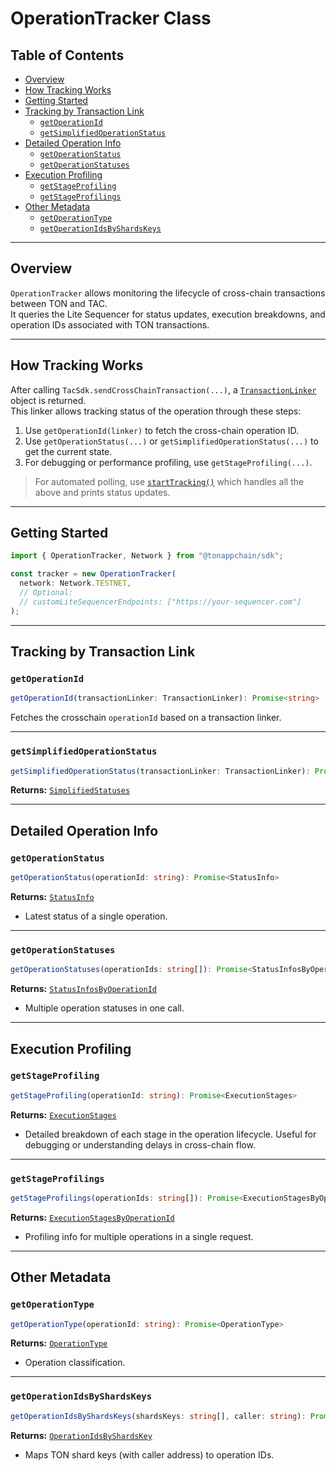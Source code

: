 # OperationTracker Class

## Table of Contents

- [Overview](#overview)
- [How Tracking Works](#how-tracking-works)
- [Getting Started](#getting-started)
- [Tracking by Transaction Link](#tracking-by-transaction-link)
  - [`getOperationId`](#getoperationid)
  - [`getSimplifiedOperationStatus`](#getsimplifiedoperationstatus)
- [Detailed Operation Info](#detailed-operation-info)
  - [`getOperationStatus`](#getoperationstatus)
  - [`getOperationStatuses`](#getoperationstatuses)
- [Execution Profiling](#execution-profiling)
  - [`getStageProfiling`](#getstageprofiling)
  - [`getStageProfilings`](#getstageprofilings)
- [Other Metadata](#other-metadata)
  - [`getOperationType`](#getoperationtype)
  - [`getOperationIdsByShardsKeys`](#getoperationidsbyshardskeys)

---

## Overview

`OperationTracker` allows monitoring the lifecycle of cross-chain transactions between TON and TAC.  
It queries the Lite Sequencer for status updates, execution breakdowns, and operation IDs associated with TON transactions.

---

## How Tracking Works

After calling `TacSdk.sendCrossChainTransaction(...)`, a [`TransactionLinker`](./../models/structs.md#transactionlinker-type) object is returned.  
This linker allows tracking status of the operation through these steps:

1. Use `getOperationId(linker)` to fetch the cross-chain operation ID.
2. Use `getOperationStatus(...)` or `getSimplifiedOperationStatus(...)` to get the current state.
3. For debugging or performance profiling, use `getStageProfiling(...)`.

> For automated polling, use [`startTracking()`](./utilities.md#starttracking) which handles all the above and prints status updates.

---

## Getting Started

```ts
import { OperationTracker, Network } from "@tonappchain/sdk";

const tracker = new OperationTracker(
  network: Network.TESTNET,
  // Optional:
  // customLiteSequencerEndpoints: ["https://your-sequencer.com"]
);
```

---

## Tracking by Transaction Link

### `getOperationId`

```ts
getOperationId(transactionLinker: TransactionLinker): Promise<string>
```

Fetches the crosschain `operationId` based on a transaction linker.

---

### `getSimplifiedOperationStatus`

```ts
getSimplifiedOperationStatus(transactionLinker: TransactionLinker): Promise<SimplifiedStatuses>
```

**Returns:** [`SimplifiedStatuses`](./../models/enums.md#simplifiedstatuses)

---

## Detailed Operation Info

### `getOperationStatus`

```ts
getOperationStatus(operationId: string): Promise<StatusInfo>
```

**Returns:** [`StatusInfo`](./../models/structs.md#statusinfo)
  - Latest status of a single operation.
---

### `getOperationStatuses`

```ts
getOperationStatuses(operationIds: string[]): Promise<StatusInfosByOperationId>
```

**Returns:** [`StatusInfosByOperationId`](./../models/structs.md#statusinfosbyoperationId)
 - Multiple operation statuses in one call.

---

## Execution Profiling

### `getStageProfiling`

```ts
getStageProfiling(operationId: string): Promise<ExecutionStages>
```

**Returns:** [`ExecutionStages`](./../models/structs.md#executionstages)
  - Detailed breakdown of each stage in the operation lifecycle. Useful for debugging or understanding delays in cross-chain flow.

---

### `getStageProfilings`

```ts
getStageProfilings(operationIds: string[]): Promise<ExecutionStagesByOperationId>
```

**Returns:** [`ExecutionStagesByOperationId`](./../models/structs.md#executionstagesbyoperationid)
  - Profiling info for multiple operations in a single request.

---

## Other Metadata

### `getOperationType`

```ts
getOperationType(operationId: string): Promise<OperationType>
```

**Returns:** [`OperationType`](./../models/enums.md#operationtype)
  - Operation classification.

---

### `getOperationIdsByShardsKeys`

```ts
getOperationIdsByShardsKeys(shardsKeys: string[], caller: string): Promise<OperationIdsByShardsKey>
```

**Returns:** [`OperationIdsByShardsKey`](./../models/structs.md#operationddsbyshardskey)
  - Maps TON shard keys (with caller address) to operation IDs.